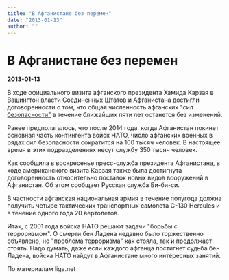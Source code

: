 ```yaml
---
title: "В Афганистане без перемен"
date: "2013-01-13"
author: ""
---
```


# В Афганистане без перемен

**2013-01-13** 

В ходе официального визита афганского президента Хамида Карзая в Вашингтон власти Соединенных Штатов и Афганистана достигли договоренности о том, что общая численность афганских "сил [безопасности"](/undefined) в течение ближайших пяти лет останется без изменений.

Ранее предполагалось, что после 2014 года, когда Афганистан покинет основная часть контингента войск НАТО, число афганских военных в рядах сил безопасности сократится на 100 тысяч человек. В настоящее время в этих подразделениях несут службу 350 тысяч человек.

Как сообщила в воскресенье пресс-служба президента Афганистана, в ходе американского визита Карзая также была достигнута договоренность относительно поставок новых видов вооружений в Афганистан. Об этом сообщает Русская служба Би-би-си.

В частности афганская национальная армия в течение полугода должна получить четыре тактических транспортных самолета C-130 Hercules и в течение одного года 20 вертолетов.

Итак, с 2001 года войска НАТО решают задачи "борьбы с терроризмом". О смерти бен Ладена недавно было торжественно объявлено, но "проблема терроризма" как стояла, так и продолжает стоять. Надо думать, даже если каждого афганца постигнет судьба бен Ладена, войска НАТО найдут в Афганистане много интересных занятий.

По материалам liga.net